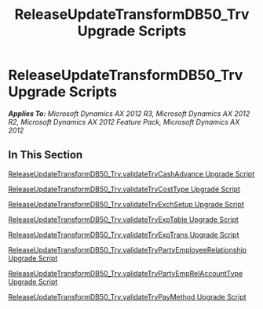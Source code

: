 ﻿---
title: ReleaseUpdateTransformDB50_Trv Upgrade Scripts
TOCTitle: ReleaseUpdateTransformDB50_Trv Upgrade Scripts
ms:assetid: 5c721665-c65b-47b6-b300-f29815d0e401
ms:mtpsurl: https://msdn.microsoft.com/en-us/library/JJ736332(v=AX.60)
ms:contentKeyID: 49708507
ms.date: 05/18/2015
mtps_version: v=AX.60
---

# ReleaseUpdateTransformDB50\_Trv Upgrade Scripts 


_**Applies To:** Microsoft Dynamics AX 2012 R3, Microsoft Dynamics AX 2012 R2, Microsoft Dynamics AX 2012 Feature Pack, Microsoft Dynamics AX 2012_

## In This Section

[ReleaseUpdateTransformDB50\_Trv.validateTrvCashAdvance Upgrade Script](releaseupdatetransformdb50-trv-validatetrvcashadvance-upgrade-script.md)

[ReleaseUpdateTransformDB50\_Trv.validateTrvCostType Upgrade Script](releaseupdatetransformdb50-trv-validatetrvcosttype-upgrade-script.md)

[ReleaseUpdateTransformDB50\_Trv.validateTrvExchSetup Upgrade Script](releaseupdatetransformdb50-trv-validatetrvexchsetup-upgrade-script.md)

[ReleaseUpdateTransformDB50\_Trv.validateTrvExpTable Upgrade Script](releaseupdatetransformdb50-trv-validatetrvexptable-upgrade-script.md)

[ReleaseUpdateTransformDB50\_Trv.validateTrvExpTrans Upgrade Script](releaseupdatetransformdb50-trv-validatetrvexptrans-upgrade-script.md)

[ReleaseUpdateTransformDB50\_Trv.validateTrvPartyEmployeeRelationship Upgrade Script](releaseupdatetransformdb50-trv-validatetrvpartyemployeerelationship-upgrade-script.md)

[ReleaseUpdateTransformDB50\_Trv.validateTrvPartyEmpRelAccountType Upgrade Script](releaseupdatetransformdb50-trv-validatetrvpartyemprelaccounttype-upgrade-script.md)

[ReleaseUpdateTransformDB50\_Trv.validateTrvPayMethod Upgrade Script](releaseupdatetransformdb50-trv-validatetrvpaymethod-upgrade-script.md)

  


